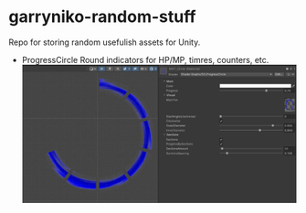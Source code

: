 # garryniko-random-stuff
Repo for storing random usefulish assets for Unity.

- ProgressCircle 
Round indicators for HP/MP, timres, counters, etc.
![alt text](readme/ProgressCircleBanner.png?raw=true)
